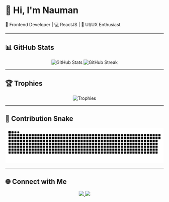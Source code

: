 # 👋 Hi, I'm Nauman  
🚀 Frontend Developer | 💻 ReactJS | 🎨 UI/UX Enthusiast  

---

## 📊 GitHub Stats

<p align="center">
  <img src="https://github-readme-stats.vercel.app/api?username=inaumanmajeed&show_icons=true&theme=radical" alt="GitHub Stats" height="180"/>
  <img src="https://github-readme-streak-stats.herokuapp.com/?user=inaumanmajeed&theme=radical" alt="GitHub Streak" height="180"/>
</p>

---

## 🏆 Trophies

<p align="center">
  <img src="https://github-profile-trophy.vercel.app/?username=inaumanmajeed&theme=radical&row=1&column=6" alt="Trophies"/>
</p>

---

## 🐍 Contribution Snake

<p align="center">
  <picture>
    <source media="(prefers-color-scheme: dark)" srcset="https://raw.githubusercontent.com/inaumanmajeed/inaumanmajeed/output/github-contribution-grid-snake-dark.svg" />
    <img src="https://raw.githubusercontent.com/inaumanmajeed/inaumanmajeed/output/github-contribution-grid-snake.svg" alt="Snake animation" />
  </picture>
</p>

---

## 🌐 Connect with Me
<p align="center">
  <a href="https://www.linkedin.com/in/inaumanmajeed">
    <img src="https://img.shields.io/badge/LinkedIn-0077B5?style=for-the-badge&logo=linkedin&logoColor=white"/>
  </a>
  <a href="mailto:inaumanmajeed@gmail.com">
    <img src="https://img.shields.io/badge/Email-D14836?style=for-the-badge&logo=gmail&logoColor=white"/>
  </a>
</p>
